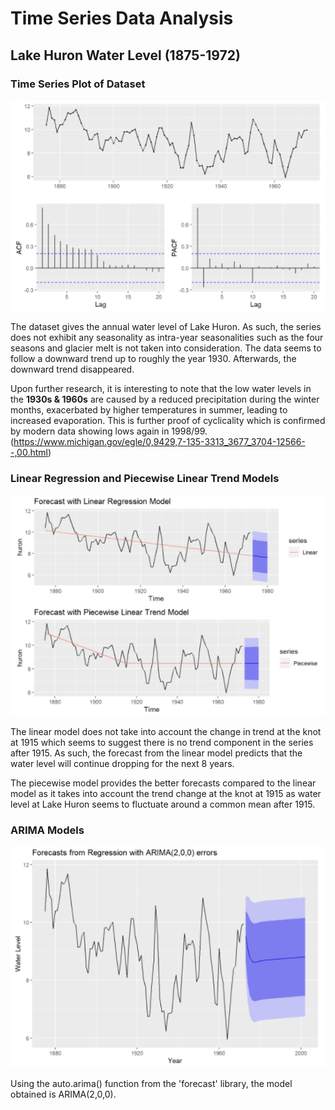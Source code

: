 # Time Series Data Analysis

## Lake Huron Water Level (1875-1972)

### Time Series Plot of Dataset
![Time Series Plot of Dataset](https://github.com/irfantaha/Projects-and-Assignments/blob/4e899b955177b12b0a252de361db279dfe58e135/Images/Lake%20Huron%201.png)

The dataset gives the annual water level of Lake Huron. As such, the series does not exhibit any seasonality as intra-year seasonalities such as the four seasons and glacier melt is not taken into consideration. The data seems to follow a downward trend up to roughly the year 1930. Afterwards, the downward trend disappeared.

Upon further research, it is interesting to note that the low water levels in the **1930s & 1960s** are caused by a reduced precipitation during the winter months, exacerbated by higher temperatures in summer, leading to increased evaporation. This is further proof of cyclicality which is confirmed by modern data showing lows again in 1998/99. (https://www.michigan.gov/egle/0,9429,7-135-3313_3677_3704-12566--,00.html)

### Linear Regression and Piecewise Linear Trend Models
![](https://github.com/irfantaha/Projects-and-Assignments/blob/4e899b955177b12b0a252de361db279dfe58e135/Images/Lake%20Huron%202.png)

The linear model does not take into account the change in trend at the knot at 1915 which seems to suggest there is no trend component in the series after 1915. As such, the forecast from the linear model predicts that the water level will continue dropping for the next 8 years.

The piecewise model provides the better forecasts compared to the linear model as it takes into account the trend change at the knot at 1915 as water level at Lake Huron seems to fluctuate around a common mean after 1915.

### ARIMA Models
![](https://github.com/irfantaha/Projects-and-Assignments/blob/4e899b955177b12b0a252de361db279dfe58e135/Images/Lake%20Huron%204.png)

Using the auto.arima() function from the 'forecast' library, the model obtained is ARIMA(2,0,0).
